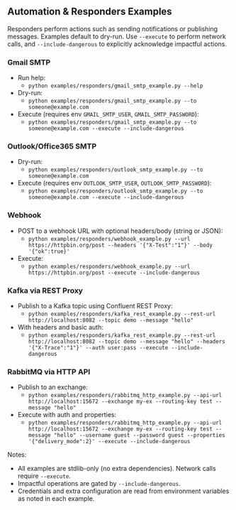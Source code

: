 ## Automation & Responders Examples

Responders perform actions such as sending notifications or publishing messages. Examples
default to dry-run. Use `--execute` to perform network calls, and `--include-dangerous` to
explicitly acknowledge impactful actions.

### Gmail SMTP

- Run help:
  - `python examples/responders/gmail_smtp_example.py --help`
- Dry-run:
  - `python examples/responders/gmail_smtp_example.py --to someone@example.com`
- Execute (requires env `GMAIL_SMTP_USER`, `GMAIL_SMTP_PASSWORD`):
  - `python examples/responders/gmail_smtp_example.py --to someone@example.com --execute --include-dangerous`

### Outlook/Office365 SMTP

- Dry-run:
  - `python examples/responders/outlook_smtp_example.py --to someone@example.com`
- Execute (requires env `OUTLOOK_SMTP_USER`, `OUTLOOK_SMTP_PASSWORD`):
  - `python examples/responders/outlook_smtp_example.py --to someone@example.com --execute --include-dangerous`

### Webhook

- POST to a webhook URL with optional headers/body (string or JSON):
  - `python examples/responders/webhook_example.py --url https://httpbin.org/post --headers '{"X-Test":"1"}' --body '{"ok":true}'`
- Execute:
  - `python examples/responders/webhook_example.py --url https://httpbin.org/post --execute --include-dangerous`

### Kafka via REST Proxy

- Publish to a Kafka topic using Confluent REST Proxy:
  - `python examples/responders/kafka_rest_example.py --rest-url http://localhost:8082 --topic demo --message "hello"`
- With headers and basic auth:
  - `python examples/responders/kafka_rest_example.py --rest-url http://localhost:8082 --topic demo --message "hello" --headers '{"X-Trace":"1"}' --auth user:pass --execute --include-dangerous`

### RabbitMQ via HTTP API

- Publish to an exchange:
  - `python examples/responders/rabbitmq_http_example.py --api-url http://localhost:15672 --exchange my-ex --routing-key test --message "hello"`
- Execute with auth and properties:
  - `python examples/responders/rabbitmq_http_example.py --api-url http://localhost:15672 --exchange my-ex --routing-key test --message "hello" --username guest --password guest --properties '{"delivery_mode":2}' --execute --include-dangerous`

Notes:
- All examples are stdlib-only (no extra dependencies). Network calls require `--execute`.
- Impactful operations are gated by `--include-dangerous`.
- Credentials and extra configuration are read from environment variables as noted in each example.

